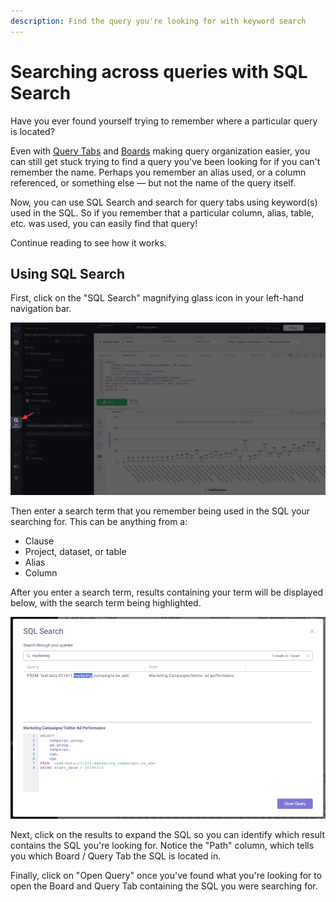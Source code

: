 ```yaml
---
description: Find the query you're looking for with keyword search
---
```


# Searching across queries with SQL Search

Have you ever found yourself trying to remember where a particular query is located?

Even with [Query Tabs](query-tabs.md) and [Boards](organizing-queries.md) making query organization easier, you can still get stuck trying to find a query you've been looking for if you can't remember the name. Perhaps you remember an alias used, or a column referenced, or something else &mdash; but not the name of the query itself.

Now, you can use SQL Search and search for query tabs using keyword(s) used in the SQL. So if you remember that a particular column, alias, table, etc. was used, you can easily find that query!

Continue reading to see how it works.

## Using SQL Search

First, click on the "SQL Search" magnifying glass icon in your left-hand navigation bar.

<!-- markdownlint-disable-next-line -->
![](../.gitbook/assets/SQLSEARTCH.jpg)

Then enter a search term that you remember being used in the SQL your searching for. This can be anything from a:

* Clause
* Project, dataset, or table
* Alias
* Column

After you enter a search term, results containing your term will be displayed below, with the search term being highlighted.

<!-- markdownlint-disable-next-line -->
![](<../.gitbook/assets/image (18).png>)

Next, click on the results to expand the SQL so you can identify which result contains the SQL you're looking for. Notice the "Path" column, which tells you which Board / Query Tab the SQL is located in.

Finally, click on "Open Query" once you've found what you're looking for to open the Board and Query Tab containing the SQL you were searching for.

